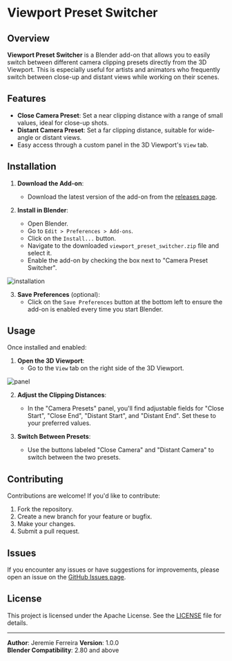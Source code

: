 # Viewport Preset Switcher

## Overview

**Viewport Preset Switcher** is a Blender add-on that allows you to easily switch between different camera clipping presets directly from the 3D Viewport. This is especially useful for artists and animators who frequently switch between close-up and distant views while working on their scenes.

## Features

- **Close Camera Preset**: Set a near clipping distance with a range of small values, ideal for close-up shots.
- **Distant Camera Preset**: Set a far clipping distance, suitable for wide-angle or distant views.
- Easy access through a custom panel in the 3D Viewport's `View` tab.

## Installation

1. **Download the Add-on**: 
    - Download the latest version of the add-on from the [releases page](https://github.com/jeremie-ferreira/viewport-preset-switcher/releases).

2. **Install in Blender**:
    - Open Blender.
    - Go to `Edit > Preferences > Add-ons`.
    - Click on the `Install...` button.
    - Navigate to the downloaded `viewport_preset_switcher.zip` file and select it.
    - Enable the add-on by checking the box next to "Camera Preset Switcher".

![installation](https://github.com/user-attachments/assets/0ffee85f-5510-44c9-a829-4be2f3d60186)

3. **Save Preferences** (optional):
    - Click on the `Save Preferences` button at the bottom left to ensure the add-on is enabled every time you start Blender.

## Usage

Once installed and enabled:

1. **Open the 3D Viewport**:
    - Go to the `View` tab on the right side of the 3D Viewport.

![panel](https://github.com/user-attachments/assets/f24ffe7b-3fe6-48bf-8844-8f54f81bd61c)

2. **Adjust the Clipping Distances**:
    - In the "Camera Presets" panel, you'll find adjustable fields for "Close Start", "Close End", "Distant Start", and "Distant End". Set these to your preferred values.

3. **Switch Between Presets**:
    - Use the buttons labeled "Close Camera" and "Distant Camera" to switch between the two presets.

## Contributing

Contributions are welcome! If you'd like to contribute:

1. Fork the repository.
2. Create a new branch for your feature or bugfix.
3. Make your changes.
4. Submit a pull request.

## Issues

If you encounter any issues or have suggestions for improvements, please open an issue on the [GitHub Issues page](https://github.com/jeremie-ferreira/viewport-preset-switcher).

## License

This project is licensed under the Apache License. See the [LICENSE](LICENSE.txt) file for details.

---

**Author**: Jeremie Ferreira
**Version**: 1.0.0  
**Blender Compatibility**: 2.80 and above